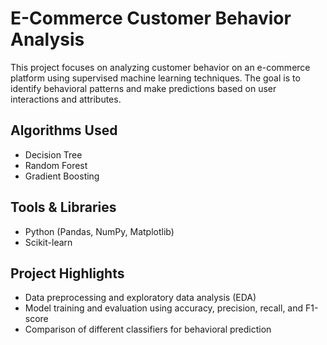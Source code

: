 # E-Commerce Customer Behavior Analysis

This project focuses on analyzing customer behavior on an e-commerce platform using supervised machine learning techniques. The goal is to identify behavioral patterns and make predictions based on user interactions and attributes.

## Algorithms Used
- Decision Tree
- Random Forest
- Gradient Boosting

## Tools & Libraries
- Python (Pandas, NumPy, Matplotlib)
- Scikit-learn

## Project Highlights
- Data preprocessing and exploratory data analysis (EDA)
- Model training and evaluation using accuracy, precision, recall, and F1-score
- Comparison of different classifiers for behavioral prediction
